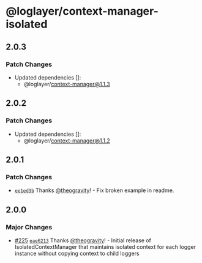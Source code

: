 # @loglayer/context-manager-isolated

## 2.0.3

### Patch Changes

- Updated dependencies []:
  - @loglayer/context-manager@1.1.3

## 2.0.2

### Patch Changes

- Updated dependencies []:
  - @loglayer/context-manager@1.1.2

## 2.0.1

### Patch Changes

- [`ee1ed3b`](https://github.com/loglayer/loglayer/commit/ee1ed3bb3379414f94d94faf4260f8f8d34633a3) Thanks [@theogravity](https://github.com/theogravity)! - Fix broken example in readme.

## 2.0.0

### Major Changes

- [#225](https://github.com/loglayer/loglayer/pull/225) [`eae6213`](https://github.com/loglayer/loglayer/commit/eae621303c3bc7004224d1593effb8bec5a3d1cd) Thanks [@theogravity](https://github.com/theogravity)! - Initial release of IsolatedContextManager that maintains isolated context for each logger instance without copying context to child loggers
